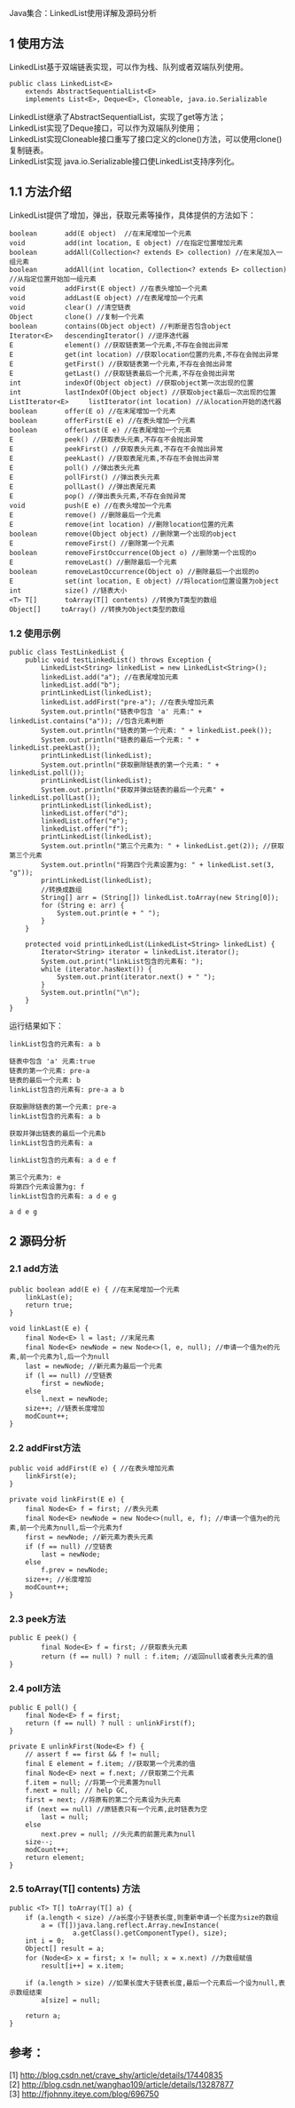 Java集合：LinkedList使用详解及源码分析

##  1 使用方法

LinkedList基于双端链表实现，可以作为栈、队列或者双端队列使用。

    
    
    public class LinkedList<E>
        extends AbstractSequentialList<E>
        implements List<E>, Deque<E>, Cloneable, java.io.Serializable

LinkedList继承了AbstractSequentialList，实现了get等方法；  
LinkedList实现了Deque接口，可以作为双端队列使用；  
LinkedList实现Cloneable接口重写了接口定义的clone()方法，可以使用clone()复制链表。  
LinkedList实现 java.io.Serializable接口使LinkedList支持序列化。

##  1.1 方法介绍

LinkedList提供了增加，弹出，获取元素等操作，具体提供的方法如下：

    
    
    boolean       add(E object)  //在末尾增加一个元素
    void          add(int location, E object) //在指定位置增加元素
    boolean       addAll(Collection<? extends E> collection) //在末尾加入一组元素
    boolean       addAll(int location, Collection<? extends E> collection) //从指定位置开始加一组元素
    void          addFirst(E object) //在表头增加一个元素
    void          addLast(E object) //在表尾增加一个元素
    void          clear() //清空链表
    Object        clone() //复制一个元素
    boolean       contains(Object object) //判断是否包含object
    Iterator<E>   descendingIterator() //逆序迭代器
    E             element() //获取链表第一个元素,不存在会抛出异常
    E             get(int location) //获取location位置的元素,不存在会抛出异常
    E             getFirst() //获取链表第一个元素,不存在会抛出异常
    E             getLast() //获取链表最后一个元素,不存在会抛出异常
    int           indexOf(Object object) //获取object第一次出现的位置
    int           lastIndexOf(Object object) //获取object最后一次出现的位置
    ListIterator<E>     listIterator(int location) //从location开始的迭代器
    boolean       offer(E o) //在末尾增加一个元素
    boolean       offerFirst(E e) //在表头增加一个元素
    boolean       offerLast(E e) //在表尾增加一个元素
    E             peek() //获取表头元素,不存在不会抛出异常
    E             peekFirst() //获取表头元素,不存在不会抛出异常
    E             peekLast() //获取表尾元素,不存在不会抛出异常
    E             poll() //弹出表头元素
    E             pollFirst() //弹出表头元素
    E             pollLast() //弹出表尾元素
    E             pop() //弹出表头元素,不存在会抛异常
    void          push(E e) //在表头增加一个元素
    E             remove() //删除最后一个元素
    E             remove(int location) //删除location位置的元素
    boolean       remove(Object object) //删除第一个出现的object
    E             removeFirst() //删除第一个元素
    boolean       removeFirstOccurrence(Object o) //删除第一个出现的o
    E             removeLast() //删除最后一个元素
    boolean       removeLastOccurrence(Object o) //删除最后一个出现的o
    E             set(int location, E object) //将location位置设置为object
    int           size() //链表大小
    <T> T[]       toArray(T[] contents) //转换为T类型的数组
    Object[]     toArray() //转换为Object类型的数组

###  1.2 使用示例

    
    
    public class TestLinkedList {
        public void testLinkedList() throws Exception {
            LinkedList<String> linkedList = new LinkedList<String>();
            linkedList.add("a"); //在表尾增加元素
            linkedList.add("b");
            printLinkedList(linkedList);
            linkedList.addFirst("pre-a"); //在表头增加元素
            System.out.println("链表中包含 'a' 元素:" + linkedList.contains("a")); //包含元素判断
            System.out.println("链表的第一个元素: " + linkedList.peek());
            System.out.println("链表的最后一个元素: " + linkedList.peekLast());
            printLinkedList(linkedList);
            System.out.println("获取删除链表的第一个元素: " + linkedList.poll());
            printLinkedList(linkedList);
            System.out.println("获取并弹出链表的最后一个元素" + linkedList.pollLast());
            printLinkedList(linkedList);
            linkedList.offer("d");
            linkedList.offer("e");
            linkedList.offer("f");
            printLinkedList(linkedList);
            System.out.println("第三个元素为: " + linkedList.get(2)); //获取第三个元素
            System.out.println("将第四个元素设置为g: " + linkedList.set(3, "g"));
            printLinkedList(linkedList);
            //转换成数组
            String[] arr = (String[]) linkedList.toArray(new String[0]);
            for (String e: arr) {
                System.out.print(e + " ");
            }
        }
    
        protected void printLinkedList(LinkedList<String> linkedList) {
            Iterator<String> iterator = linkedList.iterator();
            System.out.print("linkList包含的元素有: ");
            while (iterator.hasNext()) {
                System.out.print(iterator.next() + " ");
            }
            System.out.println("\n");
        }
    }

运行结果如下：

    
    
    linkList包含的元素有: a b
    
    链表中包含 'a' 元素:true
    链表的第一个元素: pre-a
    链表的最后一个元素: b
    linkList包含的元素有: pre-a a b
    
    获取删除链表的第一个元素: pre-a
    linkList包含的元素有: a b
    
    获取并弹出链表的最后一个元素b
    linkList包含的元素有: a
    
    linkList包含的元素有: a d e f
    
    第三个元素为: e
    将第四个元素设置为g: f
    linkList包含的元素有: a d e g
    
    a d e g 

##  2 源码分析

###  2.1 add方法

    
    
    public boolean add(E e) { //在末尾增加一个元素
        linkLast(e);
        return true;
    }
    
    void linkLast(E e) {
        final Node<E> l = last; //末尾元素
        final Node<E> newNode = new Node<>(l, e, null); //申请一个值为e的元素,前一个元素为l,后一个为null
        last = newNode; //新元素为最后一个元素
        if (l == null) //空链表
            first = newNode;
        else
            l.next = newNode;
        size++; //链表长度增加
        modCount++;
    }

###  2.2 addFirst方法

    
    
    public void addFirst(E e) { //在表头增加元素
        linkFirst(e);
    }
    
    private void linkFirst(E e) {
        final Node<E> f = first; //表头元素
        final Node<E> newNode = new Node<>(null, e, f); //申请一个值为e的元素,前一个元素为null,后一个元素为f
        first = newNode; //新元素为表头元素
        if (f == null) //空链表
            last = newNode;
        else
            f.prev = newNode;
        size++; //长度增加
        modCount++;
    }

###  2.3 peek方法

    
    
    public E peek() {
            final Node<E> f = first; //获取表头元素
            return (f == null) ? null : f.item; //返回null或者表头元素的值
    }

###  2.4 poll方法

    
    
    public E poll() {
        final Node<E> f = first;
        return (f == null) ? null : unlinkFirst(f);
    }
    
    private E unlinkFirst(Node<E> f) {
        // assert f == first && f != null;
        final E element = f.item; //获取第一个元素的值
        final Node<E> next = f.next; //获取第二个元素
        f.item = null; //将第一个元素置为null
        f.next = null; // help GC,
        first = next; //将原有的第二个元素设为头元素
        if (next == null) //原链表只有一个元素,此时链表为空
            last = null;
        else
            next.prev = null; //头元素的前置元素为null
        size--;
        modCount++;
        return element;
    }

###  2.5 toArray(T[] contents) 方法

    
    
    public <T> T[] toArray(T[] a) {
        if (a.length < size) //a长度小于链表长度,则重新申请一个长度为size的数组
            a = (T[])java.lang.reflect.Array.newInstance(
                    a.getClass().getComponentType(), size);
        int i = 0;
        Object[] result = a;
        for (Node<E> x = first; x != null; x = x.next) //为数组赋值
            result[i++] = x.item;
    
        if (a.length > size) //如果长度大于链表长度,最后一个元素后一个设为null,表示数组结束
            a[size] = null;
    
        return a;
    }

##  参考：

[1] [ http://blog.csdn.net/crave_shy/article/details/17440835
](http://blog.csdn.net/crave_shy/article/details/17440835)  
[2] [ http://blog.csdn.net/wanghao109/article/details/13287877
](http://blog.csdn.net/wanghao109/article/details/13287877)  
[3] [ http://fjohnny.iteye.com/blog/696750
](http://fjohnny.iteye.com/blog/696750)

